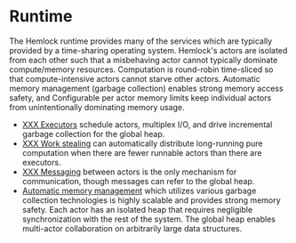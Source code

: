 # Runtime

The Hemlock runtime provides many of the services which are typically provided by a time-sharing
operating system. Hemlock's actors are isolated from each other such that a misbehaving actor cannot
typically dominate compute/memory resources. Computation is round-robin time-sliced so that
compute-intensive actors cannot starve other actors. Automatic memory management (garbage
collection) enables strong memory access safety, and Configurable per actor memory limits keep
individual actors from unintentionally dominating memory usage.

- [XXX Executors](executors.md) schedule actors, multiplex I/O, and drive incremental garbage
  collection for the global heap.
- [XXX Work stealing](work_stealing.md) can automatically distribute long-running pure computation
  when there are fewer runnable actors than there are executors.
- [XXX Messaging](messaging.md) between actors is the only mechanism for communication, though
  messages can refer to the global heap.
- [Automatic memory management](memory.md) which utilizes various garbage collection technologies is
  highly scalable and provides strong memory safety. Each actor has an isolated heap that requires
  negligible synchronization with the rest of the system. The global heap enables multi-actor
  collaboration on arbitrarily large data structures.
